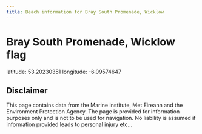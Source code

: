 ```yaml
---
title: Beach information for Bray South Promenade, Wicklow
---
```

# Bray South Promenade, Wicklow <span class="material-icons blue-flag">flag</span>

<div class="location-info">latitude: 53.20230351 longitude: -6.09574647</div>
<div class="met-eireann-warnings"></div>
<div></div>

## Disclaimer

This page contains data from the Marine Institute, 
Met Eireann and the Environment Protection Agency. The page is provided for
information purposes only and is not to be used for navigation. No liability 
is assumed if information provided leads to personal injury etc...